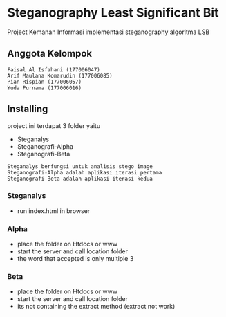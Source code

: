 # Steganography Least Significant Bit

Project Kemanan Informasi implementasi steganography algoritma LSB

## Anggota Kelompok

```
Faisal Al Isfahani (177006047)
Arif Maulana Komarudin (177006085)
Pian Rispian (177006057)
Yuda Purnama (177006016)
```

## Installing

project ini terdapat 3 folder yaitu
* Steganalys
* Steganografi-Alpha
* Steganografi-Beta

```
Steganalys berfungsi untuk analisis stego image
Steganografi-Alpha adalah aplikasi iterasi pertama
Steganografi-Beta adalah aplikasi iterasi kedua
```

### Steganalys
* run index.html in browser

### Alpha
* place the folder on Htdocs or www
* start the server and call location folder
* the word that accepted is only multiple 3

### Beta
* place the folder on Htdocs or www
* start the server and call location folder
* its not containing the extract method (extract not work)

